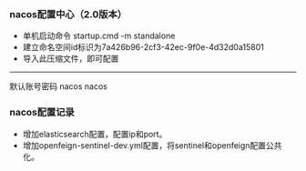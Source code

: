 ### nacos配置中心（2.0版本）
* 单机启动命令 startup.cmd -m standalone
* 建立命名空间id标识为7a426b96-2cf3-42ec-9f0e-4d32d0a15801
* 导入此压缩文件，即可配置
___
默认账号密码 nacos nacos

### nacos配置记录
* 增加elasticsearch配置，配置ip和port。
* 增加openfeign-sentinel-dev.yml配置，将sentinel和openfeign配置公共化。
